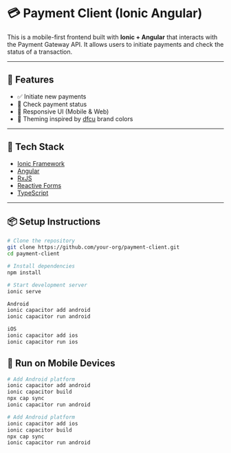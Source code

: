 # 💳 Payment Client (Ionic Angular)

This is a mobile-first frontend built with **Ionic + Angular** that interacts with the Payment Gateway API. It allows users to initiate payments and check the status of a transaction.

---

## 🚀 Features

- ✅ Initiate new payments
- 🔁 Check payment status
- 📱 Responsive UI (Mobile & Web)
- 🎨 Theming inspired by [dfcu](https://www.dfculimited.com) brand colors

---

## 🧰 Tech Stack

- [Ionic Framework](https://ionicframework.com/)
- [Angular](https://angular.io/)
- [RxJS](https://rxjs.dev/)
- [Reactive Forms](https://angular.io/guide/reactive-forms)
- [TypeScript](https://www.typescriptlang.org/)

---

## 📦 Setup Instructions

```bash
# Clone the repository
git clone https://github.com/your-org/payment-client.git
cd payment-client

# Install dependencies
npm install

# Start development server
ionic serve

Android
ionic capacitor add android
ionic capacitor run android

iOS
ionic capacitor add ios
ionic capacitor run ios
```

## 📱 Run on Mobile Devices
```bash
# Add Android platform
ionic capacitor add android
ionic capacitor build
npx cap sync
ionic capacitor run android

# Add Android platform
ionic capacitor add ios
ionic capacitor build
npx cap sync
ionic capacitor run android
